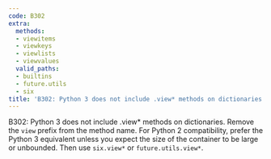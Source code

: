 ```yaml
---
code: B302
extra:
  methods:
  - viewitems
  - viewkeys
  - viewlists
  - viewvalues
  valid_paths:
  - builtins
  - future.utils
  - six
title: 'B302: Python 3 does not include .view* methods on dictionaries'
---
```


B302: Python 3 does not include .view* methods on dictionaries. Remove the ``view`` prefix from the method name. For Python 2 compatibility, prefer the Python 3 equivalent unless you expect the size of the container to be large or unbounded. Then use `six.view*` or `future.utils.view*`.